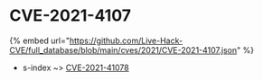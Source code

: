 # CVE-2021-4107
{% embed url="https://github.com/Live-Hack-CVE/full_database/blob/main/cves/2021/CVE-2021-4107.json" %}

* s-index ~> [CVE-2021-41078](https://www.alice-snow.ru/2021/database/cve-2021-4107/cve-2021-41078-s-index)
